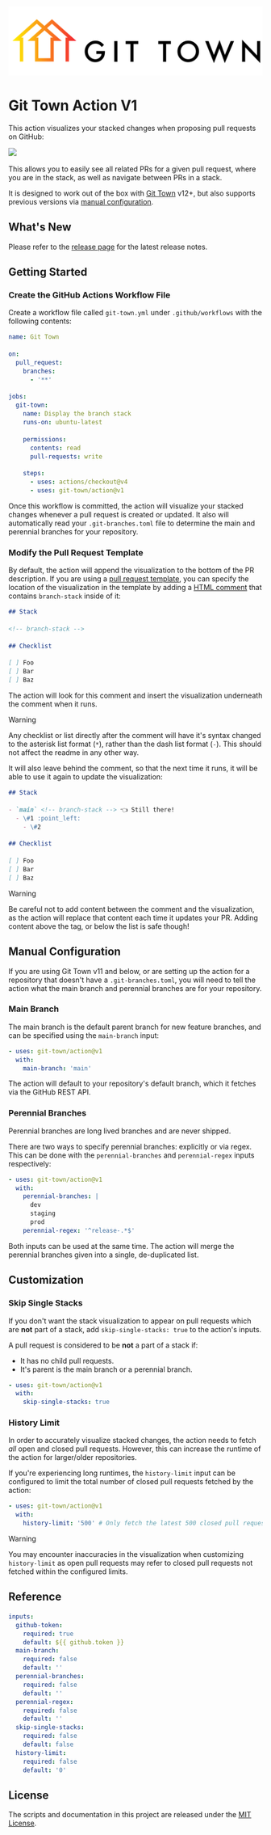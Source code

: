 <p align="center">
  <picture>
    <source media="(prefers-color-scheme: light)" srcset="https://raw.githubusercontent.com/git-town/git-town/main/website/src/logo.svg">
    <source media="(prefers-color-scheme: dark)" srcset="https://raw.githubusercontent.com/git-town/git-town/main/website/src/logo-dark.svg">
    <img alt="Git Town logo" src="https://raw.githubusercontent.com/git-town/git-town/main/website/src/logo.svg">
  </picture>
</p>

# Git Town Action V1

This action visualizes your stacked changes when proposing pull requests on GitHub:

![](./docs/example-visualization.png)

This allows you to easily see all related PRs for a given pull request, where
you are in the stack, as well as navigate between PRs in a stack.

It is designed to work out of the box with [Git Town](https://github.com/git-town/git-town) v12+,
but also supports previous versions via [manual configuration](#manual-configuration).

## What's New

Please refer to the [release page](https://github.com/git-town/action/releases/latest) for
the latest release notes.

## Getting Started

### Create the GitHub Actions Workflow File

Create a workflow file called `git-town.yml` under `.github/workflows` with the following
contents:

```yaml
name: Git Town

on:
  pull_request:
    branches:
      - '**'

jobs:
  git-town:
    name: Display the branch stack
    runs-on: ubuntu-latest

    permissions:
      contents: read
      pull-requests: write

    steps:
      - uses: actions/checkout@v4
      - uses: git-town/action@v1
```

Once this workflow is committed, the action will visualize your stacked changes
whenever a pull request is created or updated. It also will automatically read
your `.git-branches.toml` file to determine the main and perennial branches for
your repository.

### Modify the Pull Request Template

By default, the action will append the visualization to the bottom of the PR description.
If you are using a [pull request template](https://docs.github.com/en/communities/using-templates-to-encourage-useful-issues-and-pull-requests/creating-a-pull-request-template-for-your-repository),
you can specify the location of the visualization in the template by adding a [HTML comment](https://docs.github.com/en/get-started/writing-on-github/getting-started-with-writing-and-formatting-on-github/basic-writing-and-formatting-syntax#hiding-content-with-comments)
that contains `branch-stack` inside of it:

```md
## Stack

<!-- branch-stack -->

## Checklist

[ ] Foo
[ ] Bar
[ ] Baz
```

The action will look for this comment and insert the visualization underneath the comment
when it runs.

> [!WARNING]
> Any checklist or list directly after the comment will have it's syntax changed to
> the asterisk list format (`*`), rather than the dash list format (`-`). This should
> not affect the readme in any other way.

It will also leave behind the comment, so that the next time it runs, it will
be able to use it again to update the visualization:

```md
## Stack

- `main` <!-- branch-stack --> 👈 Still there!
  - \#1 :point_left:
    - \#2

## Checklist

[ ] Foo
[ ] Bar
[ ] Baz
```

> [!WARNING]
> Be careful not to add content between the comment and the
> visualization, as the action will replace that content each time it
> updates your PR. Adding content above the tag, or below the list is
> safe though!

## Manual Configuration

If you are using Git Town v11 and below, or are setting up the action for a repository
that doesn't have a `.git-branches.toml`, you will need to tell the action what the
main branch and perennial branches are for your repository.

### Main Branch

The main branch is the default parent branch for new feature branches, and can be
specified using the `main-branch` input:

```yaml
- uses: git-town/action@v1
  with:
    main-branch: 'main'
```

The action will default to your repository's default branch, which it fetches via
the GitHub REST API.

### Perennial Branches

Perennial branches are long lived branches and are never shipped.

There are two ways to specify perennial branches: explicitly or via regex. This can
be done with the `perennial-branches` and `perennial-regex` inputs respectively:

```yaml
- uses: git-town/action@v1
  with:
    perennial-branches: |
      dev
      staging
      prod
    perennial-regex: '^release-.*$'
```

Both inputs can be used at the same time. The action will merge the perennial
branches given into a single, de-duplicated list.

## Customization

### Skip Single Stacks

If you don't want the stack visualization to appear on pull requests which are **not** part
of a stack, add `skip-single-stacks: true` to the action's inputs.

A pull request is considered to be **not** a part of a stack if:
- It has no child pull requests.
- It's parent is the main branch or a perennial branch.

```yaml
- uses: git-town/action@v1
  with:
    skip-single-stacks: true
```

### History Limit

In order to accurately visualize stacked changes, the action needs to fetch _all_ open
and closed pull requests. However, this can increase the runtime of the action for
larger/older repositories.

If you're experiencing long runtimes, the `history-limit` input can be configured to
limit the total number of closed pull requests fetched by the action:

```yaml
- uses: git-town/action@v1
  with:
    history-limit: '500' # Only fetch the latest 500 closed pull requests
```

> [!WARNING]
> You may encounter inaccuracies in the visualization when customizing `history-limit` as
> open pull requests may refer to closed pull requests not fetched within the configured
> limits.

## Reference

```yaml
inputs:
  github-token:
    required: true
    default: ${{ github.token }}
  main-branch:
    required: false
    default: ''
  perennial-branches:
    required: false
    default: ''
  perennial-regex:
    required: false
    default: ''
  skip-single-stacks:
    required: false
    default: false
  history-limit:
    required: false
    default: '0'
```


## License

The scripts and documentation in this project are released under the [MIT License](LICENSE).
